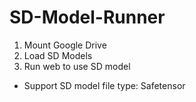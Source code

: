 # SD-Model-Runner

1. Mount Google Drive
2. Load SD Models
3. Run web to use SD model

- Support SD model file type: Safetensor

